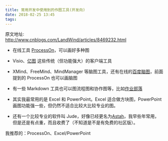 ```yaml
---
title: 常用开发中使用到的作图工具(开发向)
date: 2018-02-25 13:45
tags:
---
```

原文地址:</br><a href="http://www.cnblogs.com/LandWind/articles/8469232.html" style="font-size: 24px;color: #9900FF;">http://www.cnblogs.com/LandWind/articles/8469232.html</a>
<ul>
<li>
<p>&#22312;&#32447;&#24037;&#20855;&nbsp;<a href="http://www.processon.com/" target="_blank">ProcessOn</a>&#65292;&#21487;&#20197;&#30011;&#22909;&#22810;&#31181;&#22270;</p>
</li>
<li>
<p>Visio&#12289;<a href="http://www.edrawsoft.cn/" target="_blank">&#20159;&#22270;</a>&nbsp;&#36825;&#20123;&#20256;&#32479;&#65288;&#20294;&#21151;&#33021;&#24378;&#22823;&#65289;&#30340;&#23458;&#25143;&#31471;&#24037;&#20855;</p>
</li>
<li>
<p>XMind&#12289;FreeMind&#12289;MindManager &#31561;&#33041;&#22270;&#24037;&#20855;&#65292;&#36824;&#26377;&#22312;&#32447;&#30340;<a href="http://naotu.baidu.com/" target="_blank">&#30334;&#24230;&#33041;&#22270;</a>&#65292;&#21069;&#38754;&#25552;&#21040;&#30340; ProcessOn &#20063;&#21487;&#20197;&#30011;&#33041;&#22270;</p>
</li>
<li>
<p>&#26377;&#19968;&#20123; Markdown &#24037;&#20855;&#20063;&#21487;&#20197;&#22270;&#27969;&#31243;&#22270;&#21644;&#21327;&#20316;&#22270;&#31561;&#65292;&#27604;&#22914;<a href="https://www.zybuluo.com/" target="_blank">&#20316;&#19994;&#37096;&#33853;</a></p>
</li>
<li>
<p>&#20854;&#23454;&#25105;&#26368;&#24120;&#29992;&#30340;&#26159; Excel &#21644; PowerPoint&#12290;Excel &#36866;&#21512;&#20570;&#26041;&#22359;&#22270;&#65292;PowerPoint &#30011;&#22270;&#21151;&#33021;&#24378;&#19968;&#20123;&#65292;&#20294;&#20173;&#28982;&#19981;&#36866;&#21512;&#27604;&#36739;&#22823;&#27604;&#36739;&#19987;&#19994;&#30340;&#22270;&#12290;</p>
</li>
<li>
<p>&#36824;&#26377;&#19968;&#20010;&#27604;&#36739;&#19987;&#19994;&#30340;&#36719;&#20214;&#21483; Jude&#65292;&#22909;&#20687;&#24050;&#32463;&#26356;&#21517;&#20026;<a href="http://astah.net/" target="_blank">Astah</a>&#65292;&#25105;&#26089;&#20123;&#24180;&#24120;&#29992;&#65292;&#20294;&#26159;&#36824;&#26159;&#26377;&#28857;&#37325;&#65292;&#32780;&#19988;&#25910;&#36153;&#20102;&#65288;&#19981;&#30693;&#36947;&#26159;&#19981;&#26159;&#26377;&#20813;&#36153;&#30340;&#31038;&#21306;&#29256;&#65289;&#12290;</p>
</li>
</ul>
<p>&#25105;&#25512;&#33616;&#30340;&#65306;ProcessOn&#12289;Excel/PowerPoint</p>
<p><audio style="display: none"></audio></p>
